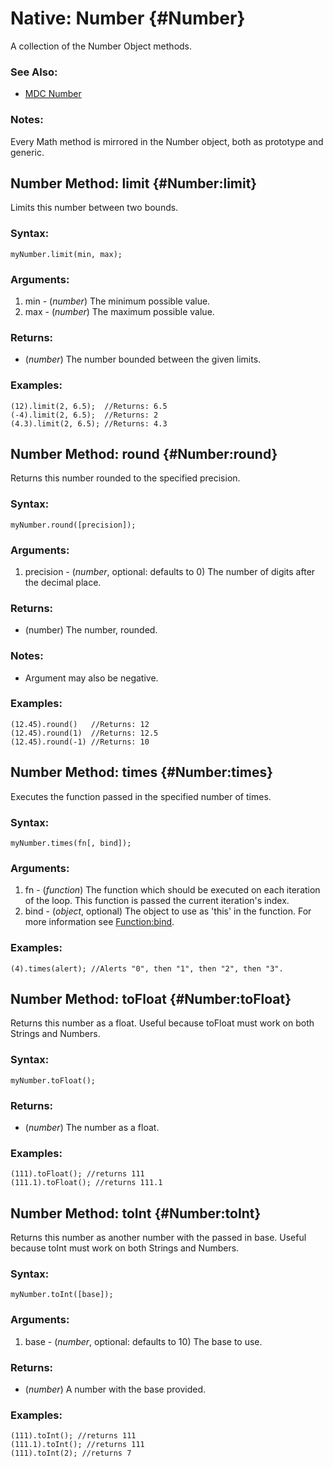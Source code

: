Native: Number {#Number}
========================

A collection of the Number Object methods.

### See Also:

- [MDC Number][]

### Notes:

Every Math method is mirrored in the Number object, both as prototype and generic.


Number Method: limit {#Number:limit}
------------------------------------

Limits this number between two bounds.

### Syntax:

	myNumber.limit(min, max);

### Arguments:

1. min - (*number*) The minimum possible value.
2. max - (*number*) The maximum possible value.

### Returns:

* (*number*) The number bounded between the given limits.

### Examples:

	(12).limit(2, 6.5);  //Returns: 6.5
	(-4).limit(2, 6.5);  //Returns: 2
	(4.3).limit(2, 6.5); //Returns: 4.3



Number Method: round {#Number:round}
------------------------------------

Returns this number rounded to the specified precision.

### Syntax:

	myNumber.round([precision]);

### Arguments:

1. precision - (*number*, optional: defaults to 0) The number of digits after the decimal place.

### Returns:

* (number) The number, rounded.

### Notes:

- Argument may also be negative.

### Examples:

	(12.45).round()   //Returns: 12
	(12.45).round(1)  //Returns: 12.5
	(12.45).round(-1) //Returns: 10



Number Method: times {#Number:times}
------------------------------------

Executes the function passed in the specified number of times.

### Syntax:

	myNumber.times(fn[, bind]);

### Arguments:

1. fn   - (*function*) The function which should be executed on each iteration of the loop. This function is passed the current iteration's index.
2. bind - (*object*, optional) The object to use as 'this' in the function. For more information see [Function:bind](/Native/Function/#Function:bind).

### Examples:

	(4).times(alert); //Alerts "0", then "1", then "2", then "3".



Number Method: toFloat {#Number:toFloat}
----------------------------------------

Returns this number as a float. Useful because toFloat must work on both Strings and Numbers.

### Syntax:

	myNumber.toFloat();

### Returns:

* (*number*) The number as a float.

### Examples:

	(111).toFloat(); //returns 111
	(111.1).toFloat(); //returns 111.1



Number Method: toInt {#Number:toInt}
------------------------------------

Returns this number as another number with the passed in base. Useful because toInt must work on both Strings and Numbers.

### Syntax:

	myNumber.toInt([base]);

### Arguments:

1. base - (*number*, optional: defaults to 10) The base to use.

### Returns:

* (*number*) A number with the base provided.

### Examples:

	(111).toInt(); //returns 111
	(111.1).toInt(); //returns 111
	(111).toInt(2); //returns 7



[MDC Number]: http://developer.mozilla.org/en/docs/Core_JavaScript_1.5_Reference/Global_Objects/Number